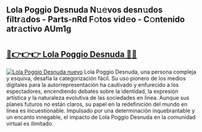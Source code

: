 ## Lola Poggio Desnuda N𝚞𝚎vos desn𝚞dos filtr𝚊dos - Parts-nRd F𝚘tos vid𝚎o - C𝚘ntenido atr𝚊ctivo AUm1g

# <h2><a href="http://mbcvjgm.tromn.icu/?c=Lola+Poggio+Desnuda">🔗👉👉👉 Lola Poggio Desnuda 🔗🔗</a></h2>

[![Lola Poggio Desnuda nuevo](https://i.imgur.com/pEAQMta.gif)](http://mbcvjgm.tromn.icu/?c=Lola+Poggio+Desnuda)
Lola Poggio Desnuda, una persona compleja y esquiva, desafía la categorización fácil. Su uso pionero de los medios digitales para la autorrepresentación ha cautivado y enfurecido a los espectadores, encendiendo debates sobre la identidad, la expresión artística y la naturaleza evolutiva de las sociedades en línea. Aunque sus planes futuros no están claros, su papel en la redefinición del mundo en línea es incuestionable. Impulsado por una determinación inquebrantable y un encanto innegable, el impacto de Lola Poggio Desnuda en la comunidad virtual es ilimitado.
